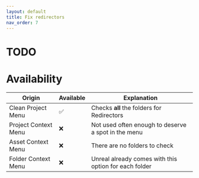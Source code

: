 ```yaml
---
layout: default
title: Fix redirectors
nav_order: 7
---
```


# TODO

# Availability


Origin                | Available | Explanation                                                    |
--------------------- | --------- | -------------------------------------------------------------- |
Clean Project Menu    | ✅        | Checks **all** the folders for Redirectors                    |
Project Context Menu  | ❌        | Not used often enough to deserve a spot in the menu           |
Asset Context Menu    | ❌        | There are no folders to check                                 |
Folder Context Menu   | ❌        | Unreal already comes with this option for each folder         |

